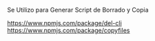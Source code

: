 Se Utilizo para Generar Script de Borrado y Copia

https://www.npmjs.com/package/del-cli
https://www.npmjs.com/package/copyfiles
